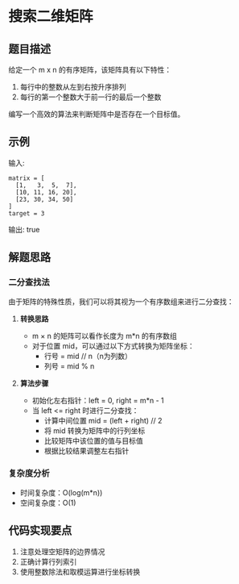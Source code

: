 # 搜索二维矩阵

## 题目描述
给定一个 m x n 的有序矩阵，该矩阵具有以下特性：
1. 每行中的整数从左到右按升序排列
2. 每行的第一个整数大于前一行的最后一个整数

编写一个高效的算法来判断矩阵中是否存在一个目标值。

## 示例
输入:
```
matrix = [
  [1,   3,  5,  7],
  [10, 11, 16, 20],
  [23, 30, 34, 50]
]
target = 3
```
输出: true

## 解题思路

### 二分查找法
由于矩阵的特殊性质，我们可以将其视为一个有序数组来进行二分查找：

1. **转换思路**
   - m × n 的矩阵可以看作长度为 m*n 的有序数组
   - 对于位置 mid，可以通过以下方式转换为矩阵坐标：
     - 行号 = mid // n（n为列数）
     - 列号 = mid % n

2. **算法步骤**
   - 初始化左右指针：left = 0, right = m*n - 1
   - 当 left <= right 时进行二分查找：
     - 计算中间位置 mid = (left + right) // 2
     - 将 mid 转换为矩阵中的行列坐标
     - 比较矩阵中该位置的值与目标值
     - 根据比较结果调整左右指针

### 复杂度分析
- 时间复杂度：O(log(m*n))
- 空间复杂度：O(1)

## 代码实现要点
1. 注意处理空矩阵的边界情况
2. 正确计算行列索引
3. 使用整数除法和取模运算进行坐标转换 